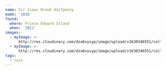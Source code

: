 ```yaml
---
name: Sir Isaac Brook Halfpenny
made: '1816'
found:
  where: Prince Edward Island
  when: '2021'
images:
  - myImage: >-
      http://res.cloudinary.com/dza6vysyp/image/upload/v1630346551/collection/coins/isaac-brook-halfpenny/9315E9D3-9F46-4911-BD87-784274A3AF5F_1_105_c_adobespark_nvbrnz.png
  - myImage: >-
      http://res.cloudinary.com/dza6vysyp/image/upload/v1630346551/collection/coins/isaac-brook-halfpenny/00BADC7E-C479-4588-A828-0E652E8D5C2D_1_105_c_adobespark_syx5w7.png
tags:
  - coin
---
```


